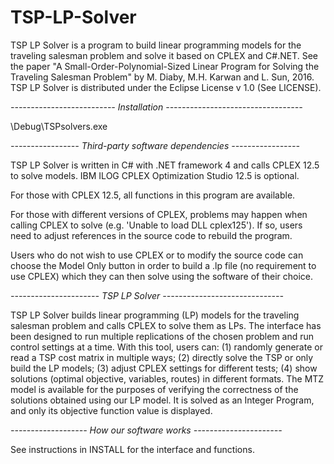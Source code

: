 # TSP-LP-Solver
TSP LP Solver is a program to build linear programming models for the traveling salesman problem and solve it based on CPLEX and C#.NET.
See the paper "A Small-Order-Polynomial-Sized Linear Program for Solving the Traveling Salesman Problem" by M. Diaby, M.H. Karwan and L. Sun, 2016.
TSP LP Solver is distributed under the Eclipse License v 1.0 (See LICENSE).

*--------------------------  Installation  ----------------------------------*

\Debug\TSPsolvers.exe

*----------------- Third-party software dependencies -----------------*

TSP LP Solver is written in C# with .NET framework 4 and calls CPLEX 12.5 to solve models. IBM ILOG CPLEX Optimization Studio 12.5 is optional.

For those with CPLEX 12.5, all functions in this program are available.

For those with different versions of CPLEX, problems may happen when calling CPLEX to solve (e.g. 'Unable to load DLL cplex125'). If so, users need to adjust references in the source code to rebuild the program.

Users who do not wish to use CPLEX or to modify the source code can choose the Model Only button in order to build a .lp file (no requirement to use CPLEX) which they can then solve using the software of their choice.

*----------------------  TSP LP Solver  ------------------------------*

TSP LP Solver builds linear programming (LP) models for the traveling salesman problem and calls CPLEX to solve them as LPs. The interface has been designed to run multiple replications of the chosen problem and run control settings at a time. With this tool, users can: (1) randomly generate or read a TSP cost matrix in multiple ways; (2) directly solve the TSP or only build the LP models; (3) adjust CPLEX settings for different tests; (4) show solutions (optimal objective, variables, routes) in different formats. The MTZ model is available for the purposes of verifying the correctness of the solutions obtained using our LP model. It is solved as an Integer Program, and only its objective function value is displayed.

*------------------- How our software works ----------------------*

See instructions in INSTALL for the interface and functions.
